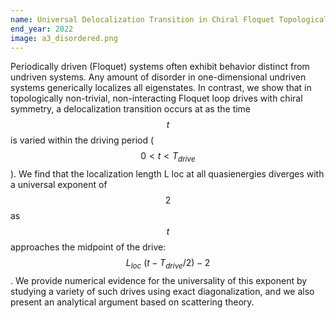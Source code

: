 ```yaml
---
name: Universal Delocalization Transition in Chiral Floquet Topological Insulators
end_year: 2022
image: a3_disordered.png
---
```


Periodically driven (Floquet) systems often exhibit behavior distinct from undriven systems. Any amount of disorder in one-dimensional undriven systems generically localizes all eigenstates. In contrast, we show that in topologically non-trivial, non-interacting Floquet loop drives with chiral symmetry, a delocalization transition occurs at as the time $$t$$ is varied within the driving period ($$0< t< T_{drive}$$). We find that the localization length L loc at all quasienergies diverges with a universal exponent of $$2$$ as $$t$$ approaches the midpoint of the drive: $$L_{loc}~(t-T_{drive}/2)-2$$. We provide numerical evidence for the universality of this exponent by studying a variety of such drives using exact diagonalization, and we also present an analytical argument based on scattering theory.